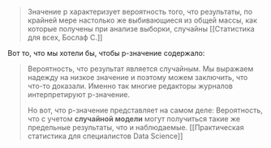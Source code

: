 >Значение p характеризует вероятность того, что результаты, по крайней мере настолько же выбивающиеся из общей массы, как которые получены при анализе выборки, случайны 
>[[Статистика для всех, Бослаф С.]]

Вот то, что мы хотели бы, чтобы p-значение содержало: 
> Вероятность, что результат является случайным. 
> Мы выражаем надежду на низкое значение и поэтому можем заключить, что что-то доказали. Именно так многие редакторы журналов интерпретируют p-значение. 
> 
> Но вот, что p-значение представляет на самом деле: 
> Вероятность, что с учетом **случайной модели** могут получиться такие же предельные результаты, что и наблюдаемые.
> [[Практическая статистика для специалистов Data Science]]

